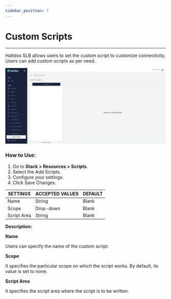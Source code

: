 ```yaml
---
sidebar_position: 7
---
```


# Custom Scripts

---

Haltdos SLB allows users to set the custom script to customize connectivity. Users can add custom scripts as per need.

![Custom Scripts](/img/platform/v6/docs/custom_scripts1.png)

### How to Use:

1. Go to **Stack > Resources > Scripts**.
2. Select the Add Scripts.
3. Configure your settings. 
4. Click Save Changes.

| SETTINGS    | ACCEPTED VALUES | DEFAULT |
|-------------|-----------------|---------|
| Name        | String          | Blank   |
| Scope       | Drop-down       | Blank   |
| Script Area | String          | Blank   |

**Description:**

**Name**

Users can specify the name of the custom script.

**Scope**

It specifies the particular scope on which the script works. By default, its value is set to none.

**Script Area**

It specifies the script area where the script is to be written.


